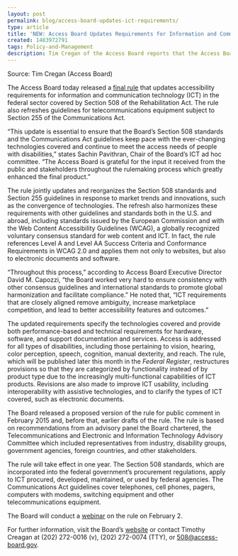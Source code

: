 ```yaml
---
layout: post 
permalink: blog/access-board-updates-ict-requirements/
type: article
title: 'NEW: Access Board Updates Requirements for Information and Communication Technology'
created: 1483972791
tags: Policy-and-Management
description: Tim Cregan of the Access Board reports that the Access Board has released a <a href="https://www.access-board.gov/guidelines-and-standards/communications-and-it/about-the-ict-refresh/final-rule">final rule</a> that updates accessibility requirements for information and communication technology (ICT) in the federal sector covered by Section 508 of the Rehabilitation Act.
---
```


Source: Tim Cregan (Access Board)

The Access Board today released a [final rule][1] that updates accessibility requirements for information and communication technology (ICT) in the federal sector covered by Section 508 of the Rehabilitation Act. The rule also refreshes guidelines for telecommunications equipment subject to Section 255 of the Communications Act.  
  
“This update is essential to ensure that the Board’s Section 508 standards and the Communications Act guidelines keep pace with the ever-changing technologies covered and continue to meet the access needs of people with disabilities,” states Sachin Pavithran, Chair of the Board’s ICT ad hoc committee. “The Access Board is grateful for the input it received from the public and stakeholders throughout the rulemaking process which greatly enhanced the final product.”  
  
The rule jointly updates and reorganizes the Section 508 standards and Section 255 guidelines in response to market trends and innovations, such as the convergence of technologies. The refresh also harmonizes these requirements with other guidelines and standards both in the U.S. and abroad, including standards issued by the European Commission and with the Web Content Accessibility Guidelines (WCAG), a globally recognized voluntary consensus standard for web content and ICT. In fact, the rule references Level A and Level AA Success Criteria and Conformance Requirements in WCAG 2.0 and applies them not only to websites, but also to electronic documents and software.  
  
“Throughout this process,” according to Access Board Executive Director David M. Capozzi, “the Board worked very hard to ensure consistency with other consensus guidelines and international standards to promote global harmonization and facilitate compliance.” He noted that, “ICT requirements that are closely aligned remove ambiguity, increase marketplace competition, and lead to better accessibility features and outcomes.”  
  
The updated requirements specify the technologies covered and provide both performance-based and technical requirements for hardware, software, and support documentation and services. Access is addressed for all types of disabilities, including those pertaining to vision, hearing, color perception, speech, cognition, manual dexterity, and reach. The rule, which will be published later this month in the _Federal Register_, restructures provisions so that they are categorized by functionality instead of by product type due to the increasingly multi-functional capabilities of ICT products. Revisions are also made to improve ICT usability, including interoperability with assistive technologies, and to clarify the types of ICT covered, such as electronic documents.  
  
The Board released a proposed version of the rule for public comment in February 2015 and, before that, earlier drafts of the rule. The rule is based on recommendations from an advisory panel the Board chartered, the Telecommunications and Electronic and Information Technology Advisory Committee which included representatives from industry, disability groups, government agencies, foreign countries, and other stakeholders.  
  
The rule will take effect in one year. The Section 508 standards, which are incorporated into the federal government’s procurement regulations, apply to ICT procured, developed, maintained, or used by federal agencies. The Communications Act guidelines cover telephones, cell phones, pagers, computers with modems, switching equipment and other telecommunications equipment.  
  
The Board will conduct a [webinar][2] on the rule on February 2.

For further information, visit the Board’s [website][3] or contact Timothy Creagan at (202) 272-0016 (v), (202) 272-0074 (TTY), or <508@access-board.gov>.

 [1]: https://www.access-board.gov/guidelines-and-standards/communications-and-it/about-the-ict-refresh/final-rule
 [2]: https://www.accessibilityonline.org/ao/session/?id=110588
 [3]: https://www.access-board.gov/guidelines-and-standards/communications-and-it/about-the-ict-refresh